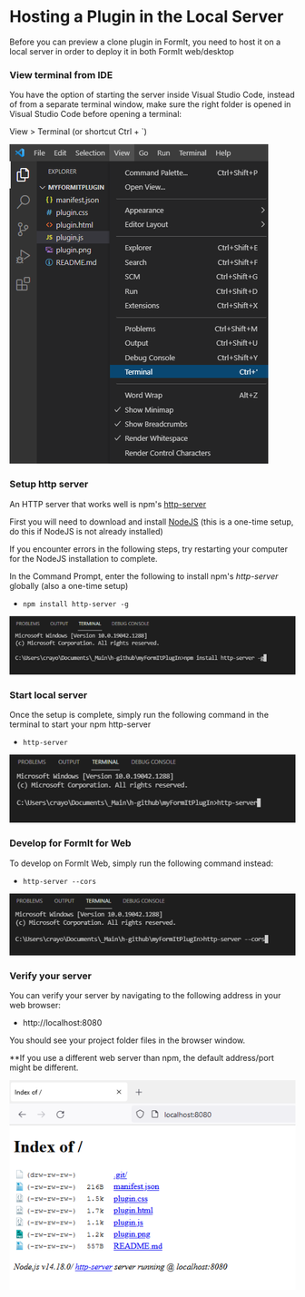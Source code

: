 # Hosting a Plugin in the Local Server

Before you can preview a clone plugin in FormIt, you need to host it on a local server in order to deploy it in both FormIt web/desktop

### **View terminal from IDE**

You have the option of starting the server inside Visual Studio Code, instead of from a separate terminal window, make sure the right folder is opened in Visual Studio Code before opening a terminal:

View > Terminal (or shortcut Ctrl + \`)

![](<../../../.gitbook/assets/image (4) (1).png>)

### Setup http server

An HTTP server that works well is npm's [http-server](https://www.npmjs.com/package/http-server)

First you will need to download and install [NodeJS](https://nodejs.org/en/) (this is a one-time setup, do this if NodeJS is not already installed)

If you encounter errors in the following steps, try restarting your computer for the NodeJS installation to complete.

In the Command Prompt, enter the following to install npm's _http-server_ globally (also a one-time setup)

* `npm install http-server -g`

![](<../../../.gitbook/assets/image (14) (1).png>)

### Start local server

Once the setup is complete, simply run the following command in the terminal to start your npm http-server

* `http-server`

![](<../../../.gitbook/assets/image (21).png>)



### Develop for FormIt for Web

To develop on FormIt Web, simply run the following command instead:

* `http-server --cors`

![](<../../../.gitbook/assets/image (5).png>)

###

### Verify your server

You can verify your server by navigating to the following address in your web browser:&#x20;

* http://localhost:8080

You should see your project folder files in the browser window.

\*\*If you use a different web server than npm, the default address/port might be different.

![](<../../../.gitbook/assets/image (13) (1).png>)

